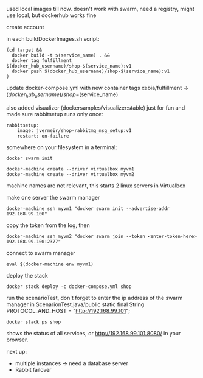 used local images till now.
doesn't work with swarm, need a registry, might use local, but dockerhub works fine

create account

in each buildDockerImages.sh script:
   
    (cd target &&
      docker build -t $(service_name) . &&
      docker tag fulfillment $(docker_hub_username)/shop-$(service_name):v1
      docker push $(docker_hub_username)/shop-$(service_name):v1
    )

update docker-compose.yml with new container tags
xebia/fulfillment -> $(docker_hub_username)/shop-$(service_name)

also added visualizer (dockersamples/visualizer:stable) just for fun
and made sure rabbitsetup runs only once:

    rabbitsetup:
        image: jvermeir/shop-rabbitmq_msg_setup:v1
        restart: on-failure            

somewhere on your filesystem in a terminal:

    docker swarm init
    
    docker-machine create --driver virtualbox myvm1
    docker-machine create --driver virtualbox myvm2

machine names are not relevant, this starts 2 linux servers in Virtualbox

make one server the swarm manager

    docker-machine ssh myvm1 "docker swarm init --advertise-addr 192.168.99.100"

copy the token from the log, then

    docker-machine ssh myvm2 "docker swarm join --token <enter-token-here> 192.168.99.100:2377"

connect to swarm manager

    eval $(docker-machine env myvm1)
    
deploy the stack
    
    docker stack deploy -c docker-compose.yml shop

run the scenarioTest, don't forget to enter the ip address of the swarm manager in ScenarionTest.java/public static final String PROTOCOL_AND_HOST = "http://192.168.99.101";

    docker stack ps shop
    
shows the status of all services, or http://192.168.99.101:8080/ in your browser.

next up: 

- multiple instances -> need a database server
- Rabbit failover


